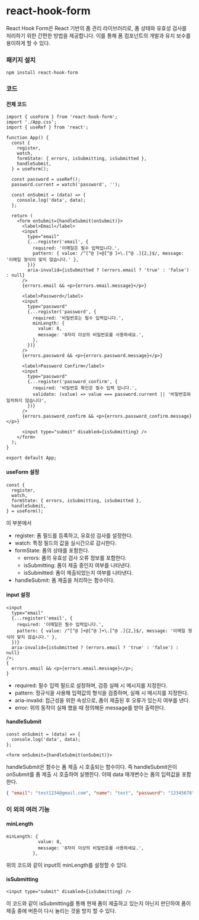 # react-hook-form

React Hook Form은 React 기반의 폼 관리 라이브러리로, 폼 상태와 유효성 검사를 처리하기 위한 간편한 방법을 제공합니다. 이를 통해 폼 컴포넌트의 개발과 유지 보수를 용이하게 할 수 있다.

### 패키지 설치

```tsx
npm install react-hook-form
```

### 코드

#### 전체 코드

```tsx
import { useForm } from 'react-hook-form';
import './App.css';
import { useRef } from 'react';

function App() {
  const {
    register,
    watch,
    formState: { errors, isSubmitting, isSubmitted },
    handleSubmit,
  } = useForm();

  const password = useRef();
  password.current = watch('password', '');

  const onSubmit = (data) => {
    console.log('data', data);
  };

  return (
    <form onSubmit={handleSubmit(onSubmit)}>
      <label>Email</label>
      <input
        type="email"
        {...register('email', {
          required: '이메일은 필수 입력입니다.',
          pattern: { value: /^[^@ ]+@[^@ ]+\.[^@ .]{2,}$/, message: '이메일 형식이 맞지 않습니다.' },
        })}
        aria-invalid={isSubmitted ? (errors.email ? 'true' : 'false') : null}
      />
      {errors.email && <p>{errors.email.message}</p>}

      <label>Password</label>
      <input
        type="password"
        {...register('password', {
          required: '비밀번호는 필수 입력입니다.',
          minLength: {
            value: 8,
            message: '8자리 이상의 비밀번호를 사용하세요.',
          },
        })}
      />
      {errors.password && <p>{errors.password.message}</p>}

      <label>Password Confirm</label>
      <input
        type="password"
        {...register('password_confirm', {
          required: '비밀번호 확인은 필수 입력 입니다.',
          validate: (value) => value === password.current || '비밀번호와 일치하지 않습니다',
        })}
      />
      {errors.password_confirm && <p>{errors.password_confirm.message}</p>}

      <input type="submit" disabled={isSubmitting} />
    </form>
  );
}

export default App;
```

#### useForm 설정

```tsx
const {
  register,
  watch,
  formState: { errors, isSubmitting, isSubmitted },
  handleSubmit,
} = useForm();
```

이 부분에서

- register: 폼 필드를 등록하고, 유효성 검사를 설정한다.
- watch: 특정 필드의 값을 실시간으로 감시한다.
- formState: 폼의 상태를 포함한다.
  - errors: 폼의 유효성 검사 오류 정보를 포함한다.
  - isSubmitting: 폼이 제출 중인지 여부를 나타낸다.
  - isSubmitted: 폼이 제출되었는지 여부를 나타낸다.
- handleSubmit: 폼 제출을 처리하는 함수이다.

#### input 설정

```tsx
<input
  type="email"
  {...register('email', {
    required: '이메일은 필수 입력입니다.',
    pattern: { value: /^[^@ ]+@[^@ ]+\.[^@ .]{2,}$/, message: '이메일 형식이 맞지 않습니다.' },
  })}
  aria-invalid={isSubmitted ? (errors.email ? 'true' : 'false') : null}
/>;
{
  errors.email && <p>{errors.email.message}</p>;
}
```

- required: 필수 입력 필드로 설정하며, 검증 실패 시 메시지를 지정한다.
- pattern: 정규식을 사용해 입력값의 형식을 검증하며, 실패 시 메시지를 지정한다.
- aria-invalid: 접근성을 위한 속성으로, 폼이 제출된 후 오류가 있는지 여부를 낸다.
- error: 위의 동작이 실패 했을 때 정의해둔 message를 받아 출력한다.

#### handleSubmit

```tsx
const onSubmit = (data) => {
  console.log('data', data);
};

<form onSubmit={handleSubmit(onSubmit)}>
```

handleSubmit은 함수는 폼 제출 시 호출되는 함수이다.
즉 handleSubmit은이 onSubmit를 폼 제출 시 호출하여 실행한다.
이때 data 매개변수는 폼의 입력값을 포함한다.

```json
{ "email": "test1234@gmail.com", "name": "test", "password": "12345678", "password_confirm": "12345678" }
```

### 이 외의 여러 기능

#### minLength

```tsx
minLength: {
            value: 8,
            message: '8자리 이상의 비밀번호를 사용하세요.',
          },
```

위의 코드와 같이 input의 minLength를 설정할 수 있다.

#### isSubmitting

```tsx
<input type="submit" disabled={isSubmitting} />
```

이 코드와 같이 isSubmitting를 통해 현재 폼이 제출하고 있는지 아닌지 판단하여 폼이 제출 중에 버튼이 다시 눌리는 것을 방지 할 수 있다.
